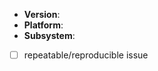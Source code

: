 <!--
Thank you for reporting an issue.

Please fill in as much of the template below as you can.

Version: output of `node -v`
Platform: output of `uname -a` (UNIX), or version and 32 or 64-bit (Windows)
Subsystem: if known, please specify affected core module name

If possible, please provide code that demonstrates the problem, keeping it as
simple and free of external dependencies as possible.

For completed items, change [ ] to [x].
-->

* **Version**:
* **Platform**:
* **Subsystem**:

- [ ] repeatable/reproducible issue

<!-- Enter your issue details below this comment. -->

